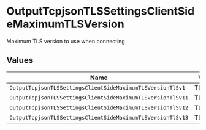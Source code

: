 # OutputTcpjsonTLSSettingsClientSideMaximumTLSVersion

Maximum TLS version to use when connecting


## Values

| Name                                                        | Value                                                       |
| ----------------------------------------------------------- | ----------------------------------------------------------- |
| `OutputTcpjsonTLSSettingsClientSideMaximumTLSVersionTlSv1`  | TLSv1                                                       |
| `OutputTcpjsonTLSSettingsClientSideMaximumTLSVersionTlSv11` | TLSv1.1                                                     |
| `OutputTcpjsonTLSSettingsClientSideMaximumTLSVersionTlSv12` | TLSv1.2                                                     |
| `OutputTcpjsonTLSSettingsClientSideMaximumTLSVersionTlSv13` | TLSv1.3                                                     |